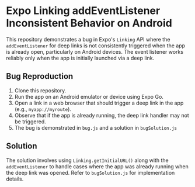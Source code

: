 # Expo Linking addEventListener Inconsistent Behavior on Android

This repository demonstrates a bug in Expo's `Linking` API where the `addEventListener` for deep links is not consistently triggered when the app is already open, particularly on Android devices. The event listener works reliably only when the app is initially launched via a deep link.

## Bug Reproduction

1. Clone this repository.
2. Run the app on an Android emulator or device using Expo Go.
3. Open a link in a web browser that should trigger a deep link in the app (e.g., `myapp://myroute`).
4. Observe that if the app is already running, the deep link handler may not be triggered.
5. The bug is demonstrated in `bug.js` and a solution in `bugSolution.js`

## Solution

The solution involves using `Linking.getInitialURL()` along with the `addEventListener` to handle cases where the app was already running when the deep link was opened.  Refer to `bugSolution.js` for implementation details.